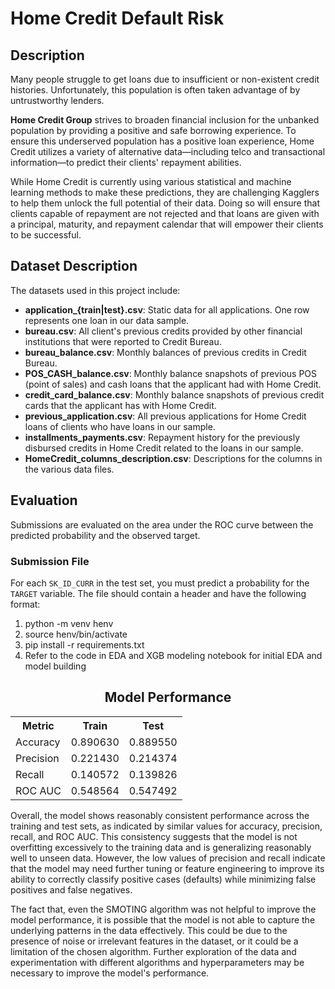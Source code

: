 # Home Credit Default Risk

## Description
Many people struggle to get loans due to insufficient or non-existent credit histories. Unfortunately, this population is often taken advantage of by untrustworthy lenders. 

**Home Credit Group** strives to broaden financial inclusion for the unbanked population by providing a positive and safe borrowing experience. To ensure this underserved population has a positive loan experience, Home Credit utilizes a variety of alternative data—including telco and transactional information—to predict their clients' repayment abilities.

While Home Credit is currently using various statistical and machine learning methods to make these predictions, they are challenging Kagglers to help them unlock the full potential of their data. Doing so will ensure that clients capable of repayment are not rejected and that loans are given with a principal, maturity, and repayment calendar that will empower their clients to be successful.

## Dataset Description
The datasets used in this project include:

- **application_{train|test}.csv**: Static data for all applications. One row represents one loan in our data sample.
- **bureau.csv**: All client's previous credits provided by other financial institutions that were reported to Credit Bureau.
- **bureau_balance.csv**: Monthly balances of previous credits in Credit Bureau.
- **POS_CASH_balance.csv**: Monthly balance snapshots of previous POS (point of sales) and cash loans that the applicant had with Home Credit.
- **credit_card_balance.csv**: Monthly balance snapshots of previous credit cards that the applicant has with Home Credit.
- **previous_application.csv**: All previous applications for Home Credit loans of clients who have loans in our sample.
- **installments_payments.csv**: Repayment history for the previously disbursed credits in Home Credit related to the loans in our sample.
- **HomeCredit_columns_description.csv**: Descriptions for the columns in the various data files.

## Evaluation
Submissions are evaluated on the area under the ROC curve between the predicted probability and the observed target.

### Submission File
For each `SK_ID_CURR` in the test set, you must predict a probability for the `TARGET` variable. The file should contain a header and have the following format:


1. python -m venv henv
2. source henv/bin/activate
3. pip install -r requirements.txt
4. Refer to the code in EDA and XGB modeling notebook for initial EDA and model building


<h2 style="text-align: center;">Model Performance</h2>
    <table>
        <tr>
            <th>Metric</th>
            <th>Train</th>
            <th>Test</th>
        </tr>
        <tr>
            <td>Accuracy</td>
            <td>0.890630</td>
            <td>0.889550</td>
        </tr>
        <tr>
            <td>Precision</td>
            <td>0.221430</td>
            <td>0.214374</td>
        </tr>
        <tr>
            <td>Recall</td>
            <td>0.140572</td>
            <td>0.139826</td>
        </tr>
        <tr>
            <td>ROC AUC</td>
            <td>0.548564</td>
            <td>0.547492</td>
        </tr>
    </table>

Overall, the model shows reasonably consistent performance across the training and test sets, as indicated by similar values for accuracy, precision, recall, and ROC AUC. This consistency suggests that the model is not overfitting excessively to the training data and is generalizing reasonably well to unseen data. However, the low values of precision and recall indicate that the model may need further tuning or feature engineering to improve its ability to correctly classify positive cases (defaults) while minimizing false positives and false negatives.

The fact that, even the SMOTING algorithm was not helpful to improve the model performance, it is possible that the model is not able to capture the underlying patterns in the data effectively. This could be due to the presence of noise or irrelevant features in the dataset, or it could be a limitation of the chosen algorithm. Further exploration of the data and experimentation with different algorithms and hyperparameters may be necessary to improve the model's performance.